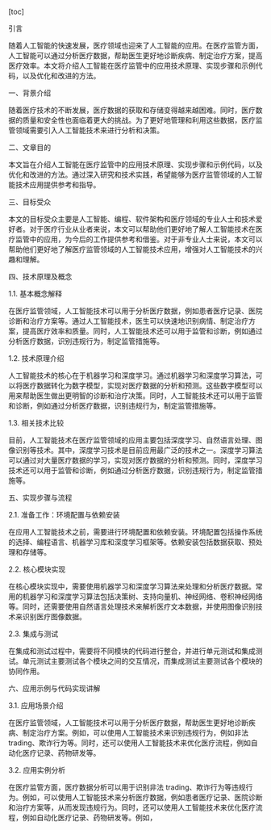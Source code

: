
[toc]                    
                
                
引言

随着人工智能的快速发展，医疗领域也迎来了人工智能的应用。在医疗监管方面，人工智能可以通过分析医疗数据，帮助医生更好地诊断疾病、制定治疗方案，提高医疗效率。本文将介绍人工智能在医疗监管中的应用技术原理、实现步骤和示例代码，以及优化和改进的方法。

一、背景介绍

随着医疗技术的不断发展，医疗数据的获取和存储变得越来越困难。同时，医疗数据的质量和安全性也面临着更大的挑战。为了更好地管理和利用这些数据，医疗监管领域需要引入人工智能技术来进行分析和决策。

二、文章目的

本文旨在介绍人工智能在医疗监管中的应用技术原理、实现步骤和示例代码，以及优化和改进的方法。通过深入研究和技术实践，希望能够为医疗监管领域的人工智能技术应用提供参考和指导。

三、目标受众

本文的目标受众主要是人工智能、编程、软件架构和医疗领域的专业人士和技术爱好者。对于医疗行业从业者来说，本文可以帮助他们更好地了解人工智能技术在医疗监管中的应用，为今后的工作提供参考和借鉴。对于非专业人士来说，本文可以帮助他们更好地了解医疗监管领域的人工智能技术应用，增强对人工智能技术的兴趣和理解。

四、技术原理及概念

1.1. 基本概念解释

在医疗监管领域，人工智能技术可以用于分析医疗数据，例如患者医疗记录、医院诊断和治疗方案等。通过人工智能技术，医生可以快速地识别病情、制定治疗方案，提高医疗效率和质量。同时，人工智能技术还可以用于监管和诊断，例如通过分析医疗数据，识别违规行为，制定监管措施等。

1.2. 技术原理介绍

人工智能技术的核心在于机器学习和深度学习。通过机器学习和深度学习算法，可以将医疗数据转化为数字模型，实现对医疗数据的分析和预测。这些数字模型可以用来帮助医生做出更明智的诊断和治疗决策。同时，人工智能技术还可以用于监管和诊断，例如通过分析医疗数据，识别违规行为，制定监管措施等。

1.3. 相关技术比较

目前，人工智能技术在医疗监管领域的应用主要包括深度学习、自然语言处理、图像识别等技术。其中，深度学习技术是目前应用最广泛的技术之一。深度学习算法可以通过对大量医疗数据的学习，实现对医疗数据的分析和预测。同时，深度学习技术还可以用于监管和诊断，例如通过分析医疗数据，识别违规行为，制定监管措施等。

五、实现步骤与流程

2.1. 准备工作：环境配置与依赖安装

在应用人工智能技术之前，需要进行环境配置和依赖安装。环境配置包括操作系统的选择、编程语言、机器学习库和深度学习框架等。依赖安装包括数据获取、预处理和存储等。

2.2. 核心模块实现

在核心模块实现中，需要使用机器学习和深度学习算法来处理和分析医疗数据。常用的机器学习和深度学习算法包括决策树、支持向量机、神经网络、卷积神经网络等。同时，还需要使用自然语言处理技术来解析医疗文本数据，并使用图像识别技术来识别医疗图像数据。

2.3. 集成与测试

在集成和测试过程中，需要将不同模块的代码进行整合，并进行单元测试和集成测试。单元测试主要测试各个模块之间的交互情况，而集成测试主要测试各个模块的协同作用。

六、应用示例与代码实现讲解

3.1. 应用场景介绍

在医疗监管领域，人工智能技术可以用于分析医疗数据，帮助医生更好地诊断疾病、制定治疗方案。例如，可以使用人工智能技术来识别违规行为，例如非法 trading、欺诈行为等。同时，还可以使用人工智能技术来优化医疗流程，例如自动化医疗记录、药物研发等。

3.2. 应用实例分析

在医疗监管方面，医疗数据分析可以用于识别非法 trading、欺诈行为等违规行为。例如，可以使用人工智能技术来分析医疗数据，例如患者医疗记录、医院诊断和治疗方案等，从而发现违规行为。同时，还可以使用人工智能技术来优化医疗流程，例如自动化医疗记录、药物研发等。例如，

